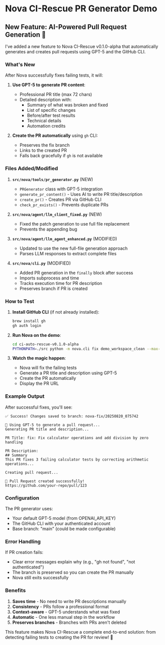 # Nova CI-Rescue PR Generator Demo

## New Feature: AI-Powered Pull Request Generation 🤖

I've added a new feature to Nova CI-Rescue v0.1.0-alpha that automatically generates and creates pull requests using GPT-5 and the GitHub CLI.

### What's New

After Nova successfully fixes failing tests, it will:

1. **Use GPT-5 to generate PR content**:

   - Professional PR title (max 72 chars)
   - Detailed description with:
     - Summary of what was broken and fixed
     - List of specific changes
     - Before/after test results
     - Technical details
     - Automation credits

2. **Create the PR automatically** using `gh` CLI:
   - Preserves the fix branch
   - Links to the created PR
   - Falls back gracefully if `gh` is not available

### Files Added/Modified

1. **`src/nova/tools/pr_generator.py`** (NEW)

   - `PRGenerator` class with GPT-5 integration
   - `generate_pr_content()` - Uses AI to write PR title/description
   - `create_pr()` - Creates PR via GitHub CLI
   - `check_pr_exists()` - Prevents duplicate PRs

2. **`src/nova/agent/llm_client_fixed.py`** (NEW)

   - Fixed the patch generation to use full file replacement
   - Prevents the appending bug

3. **`src/nova/agent/llm_agent_enhanced.py`** (MODIFIED)

   - Updated to use the new full-file generation approach
   - Parses LLM responses to extract complete files

4. **`src/nova/cli.py`** (MODIFIED)
   - Added PR generation in the `finally` block after success
   - Imports subprocess and time
   - Tracks execution time for PR description
   - Preserves branch if PR is created

### How to Test

1. **Install GitHub CLI** (if not already installed):

   ```bash
   brew install gh
   gh auth login
   ```

2. **Run Nova on the demo**:

   ```bash
   cd ci-auto-rescue-v0.1.0-alpha
   PYTHONPATH=./src python -m nova.cli fix demo_workspace_clean --max-iters 2
   ```

3. **Watch the magic happen**:
   - Nova will fix the failing tests
   - Generate a PR title and description using GPT-5
   - Create the PR automatically
   - Display the PR URL

### Example Output

After successful fixes, you'll see:

```
✅ Success! Changes saved to branch: nova-fix/20250820_075742

🤖 Using GPT-5 to generate a pull request...
Generating PR title and description...

PR Title: fix: Fix calculator operations and add division by zero handling

PR Description:
## Summary
This PR fixes 3 failing calculator tests by correcting arithmetic operations...

Creating pull request...

🎉 Pull Request created successfully!
https://github.com/your-repo/pull/123
```

### Configuration

The PR generator uses:

- Your default GPT-5 model (from OPENAI_API_KEY)
- The GitHub CLI with your authenticated account
- Base branch: "main" (could be made configurable)

### Error Handling

If PR creation fails:

- Clear error messages explain why (e.g., "gh not found", "not authenticated")
- The branch is preserved so you can create the PR manually
- Nova still exits successfully

### Benefits

1. **Saves time** - No need to write PR descriptions manually
2. **Consistency** - PRs follow a professional format
3. **Context-aware** - GPT-5 understands what was fixed
4. **Automatic** - One less manual step in the workflow
5. **Preserves branches** - Branches with PRs aren't deleted

This feature makes Nova CI-Rescue a complete end-to-end solution: from detecting failing tests to creating the PR for review! 🚀
